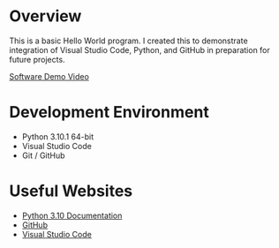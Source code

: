 # Overview

This is a basic Hello World program. I created this to demonstrate integration of Visual Studio Code, Python, and GitHub in preparation for future projects.

[Software Demo Video](https://youtu.be/4pNQwWlwKA4)

# Development Environment

* Python 3.10.1 64-bit
* Visual Studio Code
* Git / GitHub

# Useful Websites

* [Python 3.10 Documentation](https://docs.python.org/3.10/)
* [GitHub](https://github.com/)
* [Visual Studio Code](https://code.visualstudio.com/)